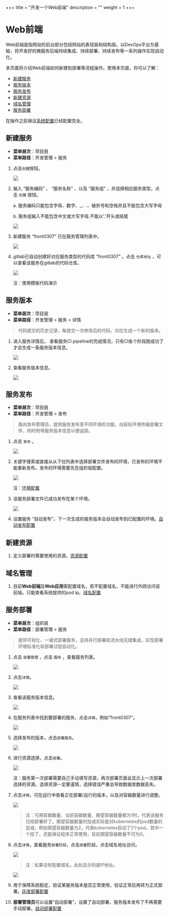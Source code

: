 +++
title = "开发一个Web前端"
description = ""
weight = 1
+++

# Web前端

  Web前端是指网站的前台部分包括网站的表现层和结构层。以DevOps平台为基础，将开发好的微服务后端持续集成、持续部署、持续发布等一系列操作实现自动化。

  本页面将介绍Web前端如何新建到部署等流程操作。使用本页面，你可以了解：

   - [新建服务](#1)
   - [服务版本](#2)
   - [服务发布](#3)
   - [新建资源](#4)
   - [域名管理](#5)
   - [服务部署](#6)

   在操作之前保证[系统配置](../system-configuration)已经配置完全。

<h2 id="1">新建服务</h2>

- **菜单层次**：项目层
- **菜单路径**：开发管理 > 服务

1. 点击`创建`按钮。

    ![](./assets/微服务前端/服务创建.png)

1. 输入 “服务编码” 、 “服务名称” 、以及 “服务组” ，并选择相应服务类型，点击 `创建` 按钮。

    a. 服务编码只能包含字母、数字、_、.、破折号和空格并且不能包含大写字母

    b. 服务组输入不能包含中文或大写字母,不能以'.'开头或结尾

    ![](./assets/微服务前端/服务创建信息填写.png)

1. 新建服务 “front0307” 已在服务管理列表中。

    ![](./assets/微服务前端/服务列表.png)

1. gitlab已自动创建好对应服务类型的代码库 “front0307” 。点击 `仓库地址` ，可以查看该服务在gitlab的代码仓库。

    ![](./assets/微服务前端/仓库地址.png)

    注：使用模板代码演示

<h2 id="2">服务版本</h2>

- **菜单层次**：项目层
- **菜单路径**：开发管理 > 服务 > 详情

 > 代码提交的历史记录，每提交一次修改后的代码，对应生成一个新的版本。

1. 进入服务详情后， 查看服务CI pipeline的完成情况，只有CI各个阶段跑成功了才会生成一条服务版本信息。

    ![](./assets/微服务前端/流水线.png)

1. 查看服务版本信息。

    ![](./assets/微服务前端/开发区服务版本.png)

<h2 id="3">服务发布</h2>

- **菜单层次**：项目层
- **菜单路径**：开发管理 > 发布

> 面向发布管理员，提供服务发布至不同环境的功能，向目标环境传输部署文件，同时附带服务版本信息以便追踪。 

1. 点击 `发布` 。

    ![](./assets/微服务前端/发布.png)

1. 关键字搜索或直接从从下拉列表中选择部署文件发布的环境，已发布的环境不能重新发布。发布的环境需要先在组织层配置。

    ![](./assets/微服务前端/发布的环境.png)

    注：[环境配置](../system-configuration#5)

1. 该服务部署文件已成功发布在某个环境。

    ![](./assets/微服务前端/已发布的环境.png)

1. 设置服务 “自动发布”，下一次生成的服务版本会自动发布到已配置的环境。[自动发布配置](../continuous-integration#6)

<h2 id="4">新建资源</h2>

1. 定义部署时需要使用的资源。[资源配置](../continuous-deployment#1)

<h2 id="5">域名管理</h2>

1. 目前**Web前端**及**Web应用**需配置域名，若不配置域名，不能进行外网访问该前端，只能查看系统提供的pod ip。[域名配置](../continuous-deployment#3)

<h2 id="6">服务部署</h2>

- **菜单层次**：组织层
- **菜单路径**：部署管理 > 服务

>提供可视化、一键式部署服务，支持并行部署和流水线无缝集成，实现部署环境标准化和部署过程自动化。

1. 点击 `部署管理`  ，点击 `服务` ，查看服务列表。

    ![](./assets/微服务前端/运行区服务列表.png)

1. 点击`详情`。

    ![](./assets/微服务前端/详情.png)

1. 查看该服务版本信息。

    ![](./assets/微服务前端/运行区服务版本.png)

1. 在服务列表中找到要部署的服务，点击`详情`，例如"front0307"。

    ![](./assets/微服务前端/运行区服务列表1.png)

1. 选择发布的版本，点击`部署服务`。

    ![](./assets/微服务前端/服务部署.png)

1. 进行资源选择，点击`部署`。

    ![](./assets/微服务前端/部署详情.png)

     注：服务第一次部署需要自己手动填写资源，再次部署页面会显示上一次部署选择的资源。选择资源一定要谨慎，选择错误严重会导致数据库数据丢失。

1. 点击`详情`，可在运行中查看正在部署/运行的版本，以及对容器数量进行调整。

    ![](./assets/微服务前端/运行中版本.png)

    > 注：可用容器数量、当前容器数量、期望容器数量都为1时，代表该服务已经部署好了。期望容器数量的加减实际是对kubernetes的pod数量的加减，例如期望容器数量为2，代表kubernetes启动了2个pod，其中一个挂了，还能保证程序正常使用，目前期望容器数量不可为0。

1. 点击`详情`，查看服务`部署阶段`，点击`部署`阶段，点击域名地址访问。

    ![](./assets/微服务前端/域名查看.png)

    > 注：如果没有配置域名，此处显示的是IP地址。

    ![](./assets/微服务前端/页面查看.png)

1. 用于保障系统稳定，验证某服务版本是否正常使用，验证正常后再转为正式部署。[灰度部署配置](../continuous-deployment#4)

1. **部署管理员**可以设置“自动部署”，设置了自动部署，服务版本发布了不再需要手动部署。[自动部署配置](../continuous-deployment#4)
